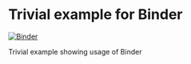 # Trivial example for Binder

[![Binder](https://mybinder.org/badge_logo.svg)](https://mybinder.org/v2/gh/wenzeslaus/trivial-example-for-binder/main)

Trivial example showing usage of Binder
